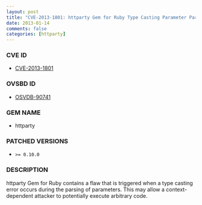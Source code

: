 ```yaml
---
layout: post
title: "CVE-2013-1801: httparty Gem for Ruby Type Casting Parameter Parsing Remote Code Execution"
date: 2013-01-14
comments: false
categories: [httparty]
---
```



### CVE ID

* [CVE-2013-1801](http://osvdb.org/show/osvdb/90741)



### OVSBD ID

* [OSVDB-90741](http://osvdb.org/show/osvdb/90741)


### GEM NAME

* httparty


### PATCHED VERSIONS


* `>= 0.10.0`


### DESCRIPTION

httparty Gem for Ruby contains a flaw that is triggered when a type casting
error occurs during the parsing of parameters. This may allow a
context-dependent attacker to potentially execute arbitrary code.

